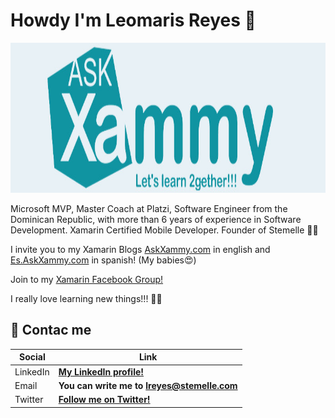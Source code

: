 # Howdy I'm Leomaris Reyes 🙋‍

<img src="https://github.com/LeomarisReyes/leomarisreyes/blob/master/LogoAskXammy.jpeg" height="240" width="910" title="AskXammy"/>


Microsoft MVP, Master Coach at Platzi, Software Engineer from the Dominican Republic, with more than 6 years of experience in Software Development. Xamarin Certified Mobile Developer. Founder  of Stemelle 👩‍💻

I invite you to my Xamarin Blogs <a href="https://askxammy.com">AskXammy.com</a> in english and <a href="https://es.askxammy.com">Es.AskXammy.com</a> in spanish! (My babies😍)

Join to my <a href="https://www.facebook.com/groups/aprendiendoxamarinformsynetcore">Xamarin Facebook Group!</a> 

I really love learning new things!!! 💚💕


## 📝 Contac me 

| Social | Link |
|---|---|
|LinkedIn |**[My LinkedIn profile!](https://do.linkedin.com/in/leomaris-reyes-1b598661)**|
|Email | **You can write me to <a href="mailto:lreyes@stemelle.com">lreyes@stemelle.com<a>**|
|Twitter | **[Follow me on Twitter!](https://twitter.com/LeomarisReyes11)**|

